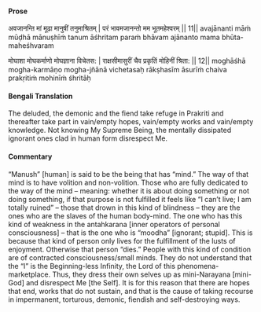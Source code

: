#### Prose 

अवजानन्ति मां मूढा मानुषीं तनुमाश्रितम् |
परं भावमजानन्तो मम भूतमहेश्वरम् || 11||
avajānanti māṁ mūḍhā mānuṣhīṁ tanum āśhritam
paraṁ bhāvam ajānanto mama bhūta-maheśhvaram

मोघाशा मोघकर्माणो मोघज्ञाना विचेतस: |
राक्षसीमासुरीं चैव प्रकृतिं मोहिनीं श्रिता: || 12||
moghāśhā mogha-karmāṇo mogha-jñānā vichetasaḥ
rākṣhasīm āsurīṁ chaiva prakṛitiṁ mohinīṁ śhritāḥ

 #### Bengali Translation 

The deluded, the demonic and the fiend take refuge in Prakriti and thereafter take part in vain/empty hopes, vain/empty works and vain/empty knowledge. Not knowing My Supreme Being, the mentally dissipated ignorant ones clad in human form disrespect Me. 

 #### Commentary 

“Manush” [human] is said to be the being that has “mind.” The way of that mind is to have volition and non-volition. Those who are fully dedicated to the way of the mind – meaning: whether it is about doing something or not doing something, if that purpose is not fulfilled it feels like “I can’t live; I am totally ruined” – those that drown in this kind of blindness – they are the ones who are the slaves of the human body-mind. The one who has this kind of weakness in the antahkarana [inner operators of personal consciousness] – that is the one who is “moodha” [ignorant; stupid]. This is because that kind of person only lives for the fulfillment of the lusts of enjoyment. Otherwise that person “dies.” People with this kind of condition are of contracted consciousness/small minds. They do not understand that the “I” is the Beginning-less Infinity, the Lord of this phenomena-marketplace. Thus, they dress their own selves up as mini-Narayana [mini-God] and disrespect Me [the Self]. It is for this reason that there are hopes that end, works that do not sustain, and that is the cause of taking recourse in impermanent, torturous, demonic, fiendish and self-destroying ways.